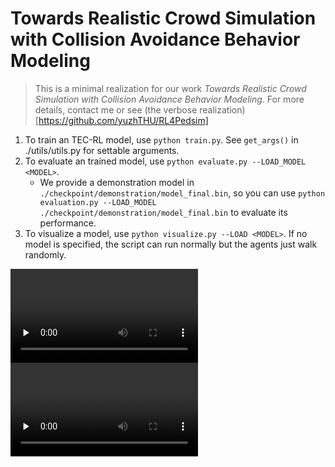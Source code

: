 # Towards Realistic Crowd Simulation with Collision Avoidance Behavior Modeling

> This is a minimal realization for our work *Towards Realistic Crowd Simulation with Collision Avoidance Behavior Modeling*.
> For more details, contact me or see (the verbose realization)[https://github.com/yuzhTHU/RL4Pedsim]

<!-- ## TTC-MD Domain Transform Algorithm for Collision Avoidance Process Detection -->

1. To train an TEC-RL model, use `python train.py`. See `get_args()` in ./utils/utils.py for settable arguments.
2. To evaluate an trained model, use `python evaluate.py --LOAD_MODEL <MODEL>`.
    - We provide a demonstration model in `./checkpoint/demonstration/model_final.bin`, so you can use `python evaluation.py --LOAD_MODEL ./checkpoint/demonstration/model_final.bin` to evaluate its performance.
3. To visualize a model, use `python visualize.py --LOAD <MODEL>`. If no model is specified, the script can run normally but the agents just walk randomly.

<video id="video" controls="" preload="none" poster="">
    <source id="mp4" src="./assets/demo1.mp4" type="video/mp4">
</video>

<video id="video" controls="" preload="none" poster="">
    <source id="mp4" src="./assets/demo2.mp4" type="video/mp4">
</video>